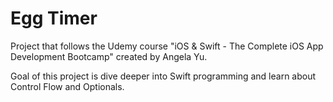 # Egg Timer

Project that follows the Udemy course "iOS & Swift - The Complete iOS App Development Bootcamp" created by Angela Yu.

Goal of this project is dive deeper into Swift programming and learn about Control Flow and Optionals.
